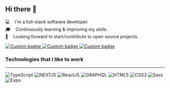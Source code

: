 ## Hi there 👋

<!--
**codenuru/codenuru** is a ✨ _special_ ✨ repository because its `README.md` (this file) appears on your GitHub profile.

Here are some ideas to get you started:

- 🔭 I’m currently working on ...
- 🌱 I’m currently learning ...
- 👯 I’m looking to collaborate on ...
- :briefcase: &nbsp;&nbsp; Currently working at
- 🤔 I’m looking for help with ...
- 💬 Ask me about ...
- 📫 How to reach me: ...
- 😄 Pronouns: ...
- ⚡ Fun fact: ...
-->
:computer: &nbsp;&nbsp; I'm a full-stack software developer. <br/>
:mortar_board: &nbsp;&nbsp; Continuously learning & improving my skills.<br/>
🔭 &nbsp;&nbsp; Looking forward to start/contribute to open source projects.<br/>

<p align="left">
  <a href="https://github.com/codenuru" alt="GitHub Link">
      <img alt="Custom badge" src="https://img.shields.io/static/v1?message=codenuru&label=&logo=GITHUB&style=for-the-badge&color=161B22">
  </a>
  <a href="https://www.linkedin.com/in/enesen/" alt="LinkedIn Link">
    <img alt="Custom badge" src="https://img.shields.io/static/v1?message=LINKEDIN&label=&logo=LINKEDIN&style=for-the-badge&color=0A66C2">
  </a>
  <a href="https://enesesen.com/contact" alt="Contact Link">
    <img alt="Custom badge" src="https://img.shields.io/static/v1?message=Contact Me&label=&logo=e&logoColor=FFFFFF&style=for-the-badge&color=EA4335">
  </a>
</p>

### Technologies that I like to work

---

![TypeScript](https://img.shields.io/badge/TypeScript-black?style=for-the-badge&logo=typescript&color=ffffff) ![NEXTJS](https://img.shields.io/badge/Next.JS-black?style=for-the-badge&logo=nextdotjs&logoColor=21130d&color=ffffff) ![ReactJS](https://img.shields.io/badge/ReactJS-black?style=for-the-badge&logo=react&color=ffffff) ![GRAPHQL](https://img.shields.io/badge/graphql-black?style=for-the-badge&logo=graphql&logoColor=ff0099&color=ffffff) ![HTML5](https://img.shields.io/badge/HTML5-black?style=for-the-badge&logo=html5&color=ffffff) ![CSS3](https://img.shields.io/badge/CSS3-black?style=for-the-badge&logo=css3&logoColor=2bcbba&color=ffffff) ![Sass](https://img.shields.io/badge/Sass-black?style=for-the-badge&logo=sass&logoColor=2bcbba&color=ffffff) ![Expo](https://img.shields.io/badge/Expo-black?style=for-the-badge&logo=expo&logoColor=eeeee4&color=1c100b)
